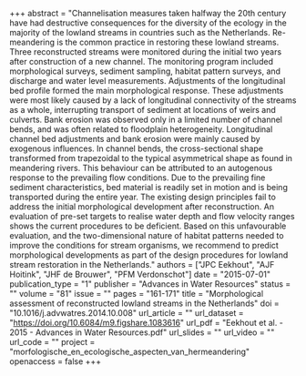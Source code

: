 +++
abstract = "Channelisation measures taken halfway the 20th century have had destructive consequences for the diversity of the ecology in the majority of the lowland streams in countries such as the Netherlands. Re-meandering is the common practice in restoring these lowland streams. Three reconstructed streams were monitored during the initial two years after construction of a new channel. The monitoring program included morphological surveys, sediment sampling, habitat pattern surveys, and discharge and water level measurements. Adjustments of the longitudinal bed profile formed the main morphological response. These adjustments were most likely caused by a lack of longitudinal connectivity of the streams as a whole, interrupting transport of sediment at locations of weirs and culverts. Bank erosion was observed only in a limited number of channel bends, and was often related to floodplain heterogeneity. Longitudinal channel bed adjustments and bank erosion were mainly caused by exogenous influences. In channel bends, the cross-sectional shape transformed from trapezoidal to the typical asymmetrical shape as found in meandering rivers. This behaviour can be attributed to an autogenous response to the prevailing flow conditions. Due to the prevailing fine sediment characteristics, bed material is readily set in motion and is being transported during the entire year. The existing design principles fail to address the initial morphological development after reconstruction. An evaluation of pre-set targets to realise water depth and flow velocity ranges shows the current procedures to be deficient. Based on this unfavourable evaluation, and the two-dimensional nature of habitat patterns needed to improve the conditions for stream organisms, we recommend to predict morphological developments as part of the design procedures for lowland stream restoration in the Netherlands."
authors = ["JPC Eekhout", "AJF Hoitink", "JHF de Brouwer", "PFM Verdonschot"]
date = "2015-07-01"
publication_type = "1"
publisher = "Advances in Water Resources"
status = ""
volume = "81"
issue = ""
pages = "161-171"
title = "Morphological assessment of reconstructed lowland streams in the Netherlands"
doi = "10.1016/j.advwatres.2014.10.008"
url_article = ""
url_dataset = "https://doi.org/10.6084/m9.figshare.1083616"
url_pdf = "Eekhout et al. - 2015 - Advances in Water Resources.pdf"
url_slides = ""
url_video = ""
url_code = ""
project = "morfologische_en_ecologische_aspecten_van_hermeandering"
openaccess = false
+++

